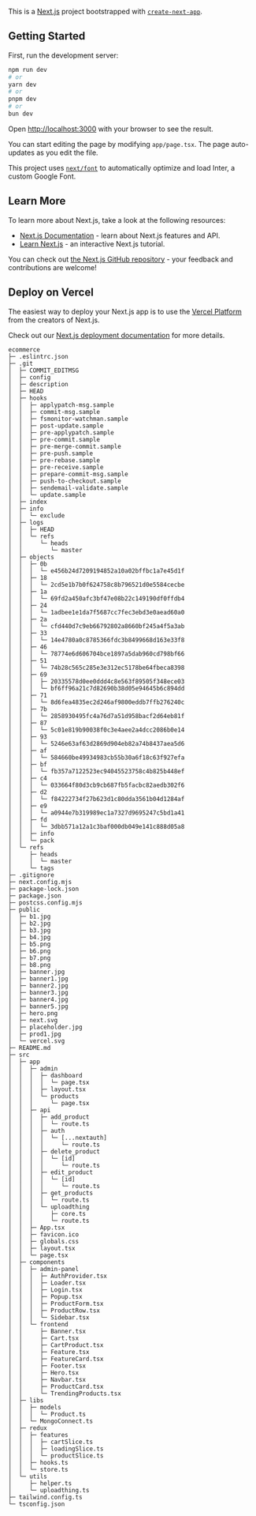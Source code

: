 This is a [Next.js](https://nextjs.org/) project bootstrapped with [`create-next-app`](https://github.com/vercel/next.js/tree/canary/packages/create-next-app).

## Getting Started

First, run the development server:

```bash
npm run dev
# or
yarn dev
# or
pnpm dev
# or
bun dev
```

Open [http://localhost:3000](http://localhost:3000) with your browser to see the result.

You can start editing the page by modifying `app/page.tsx`. The page auto-updates as you edit the file.

This project uses [`next/font`](https://nextjs.org/docs/basic-features/font-optimization) to automatically optimize and load Inter, a custom Google Font.

## Learn More

To learn more about Next.js, take a look at the following resources:

- [Next.js Documentation](https://nextjs.org/docs) - learn about Next.js features and API.
- [Learn Next.js](https://nextjs.org/learn) - an interactive Next.js tutorial.

You can check out [the Next.js GitHub repository](https://github.com/vercel/next.js/) - your feedback and contributions are welcome!

## Deploy on Vercel

The easiest way to deploy your Next.js app is to use the [Vercel Platform](https://vercel.com/new?utm_medium=default-template&filter=next.js&utm_source=create-next-app&utm_campaign=create-next-app-readme) from the creators of Next.js.

Check out our [Next.js deployment documentation](https://nextjs.org/docs/deployment) for more details.

```
ecommerce
├─ .eslintrc.json
├─ .git
│  ├─ COMMIT_EDITMSG
│  ├─ config
│  ├─ description
│  ├─ HEAD
│  ├─ hooks
│  │  ├─ applypatch-msg.sample
│  │  ├─ commit-msg.sample
│  │  ├─ fsmonitor-watchman.sample
│  │  ├─ post-update.sample
│  │  ├─ pre-applypatch.sample
│  │  ├─ pre-commit.sample
│  │  ├─ pre-merge-commit.sample
│  │  ├─ pre-push.sample
│  │  ├─ pre-rebase.sample
│  │  ├─ pre-receive.sample
│  │  ├─ prepare-commit-msg.sample
│  │  ├─ push-to-checkout.sample
│  │  ├─ sendemail-validate.sample
│  │  └─ update.sample
│  ├─ index
│  ├─ info
│  │  └─ exclude
│  ├─ logs
│  │  ├─ HEAD
│  │  └─ refs
│  │     └─ heads
│  │        └─ master
│  ├─ objects
│  │  ├─ 0b
│  │  │  └─ e456b24d7209194852a10a02bffbc1a7e45d1f
│  │  ├─ 18
│  │  │  └─ 2cd5e1b7b0f624758c8b796521d0e5584cecbe
│  │  ├─ 1a
│  │  │  └─ 69fd2a450afc3bf47e08b22c149190df0ffdb4
│  │  ├─ 24
│  │  │  └─ 1adbee1e1da7f5687cc7fec3ebd3e0aead60a0
│  │  ├─ 2a
│  │  │  └─ cfd440d7c9eb66792802a8660bf245a4f5a3ab
│  │  ├─ 33
│  │  │  └─ 14e4780a0c8785366fdc3b8499668d163e33f8
│  │  ├─ 46
│  │  │  └─ 78774e6d606704bce1897a5dab960cd798bf66
│  │  ├─ 51
│  │  │  └─ 74b28c565c285e3e312ec5178be64fbeca8398
│  │  ├─ 69
│  │  │  ├─ 20335578d0ee0ddd4c8e563f89505f348ece03
│  │  │  └─ bf6ff96a21c7d82690b38d05e94645b6c894dd
│  │  ├─ 71
│  │  │  └─ 8d6fea4835ec2d246af9800eddb7ffb276240c
│  │  ├─ 7b
│  │  │  └─ 2858930495fc4a76d7a51d958bacf2d64eb81f
│  │  ├─ 87
│  │  │  └─ 5c01e819b90038f0c3e4aee2a4dcc2086b0e14
│  │  ├─ 93
│  │  │  └─ 5246e63af63d2869d904eb82a74b8437aea5d6
│  │  ├─ af
│  │  │  └─ 584660be49934983cb55b30a6f18c63f927efa
│  │  ├─ bf
│  │  │  └─ fb357a7122523ec94045523758c4b825b448ef
│  │  ├─ c4
│  │  │  └─ 033664f80d3cb9cb687fb5facbc82aedb302f6
│  │  ├─ d2
│  │  │  └─ f84222734f27b623d1c80dda3561b04d1284af
│  │  ├─ e9
│  │  │  └─ a0944e7b319989ec1a7327d9695247c5bd1a41
│  │  ├─ fd
│  │  │  └─ 3dbb571a12a1c3baf000db049e141c888d05a8
│  │  ├─ info
│  │  └─ pack
│  └─ refs
│     ├─ heads
│     │  └─ master
│     └─ tags
├─ .gitignore
├─ next.config.mjs
├─ package-lock.json
├─ package.json
├─ postcss.config.mjs
├─ public
│  ├─ b1.jpg
│  ├─ b2.jpg
│  ├─ b3.jpg
│  ├─ b4.jpg
│  ├─ b5.png
│  ├─ b6.png
│  ├─ b7.png
│  ├─ b8.png
│  ├─ banner.jpg
│  ├─ banner1.jpg
│  ├─ banner2.jpg
│  ├─ banner3.jpg
│  ├─ banner4.jpg
│  ├─ banner5.jpg
│  ├─ hero.png
│  ├─ next.svg
│  ├─ placeholder.jpg
│  ├─ prod1.jpg
│  └─ vercel.svg
├─ README.md
├─ src
│  ├─ app
│  │  ├─ admin
│  │  │  ├─ dashboard
│  │  │  │  └─ page.tsx
│  │  │  ├─ layout.tsx
│  │  │  └─ products
│  │  │     └─ page.tsx
│  │  ├─ api
│  │  │  ├─ add_product
│  │  │  │  └─ route.ts
│  │  │  ├─ auth
│  │  │  │  └─ [...nextauth]
│  │  │  │     └─ route.ts
│  │  │  ├─ delete_product
│  │  │  │  └─ [id]
│  │  │  │     └─ route.ts
│  │  │  ├─ edit_product
│  │  │  │  └─ [id]
│  │  │  │     └─ route.ts
│  │  │  ├─ get_products
│  │  │  │  └─ route.ts
│  │  │  └─ uploadthing
│  │  │     ├─ core.ts
│  │  │     └─ route.ts
│  │  ├─ App.tsx
│  │  ├─ favicon.ico
│  │  ├─ globals.css
│  │  ├─ layout.tsx
│  │  └─ page.tsx
│  ├─ components
│  │  ├─ admin-panel
│  │  │  ├─ AuthProvider.tsx
│  │  │  ├─ Loader.tsx
│  │  │  ├─ Login.tsx
│  │  │  ├─ Popup.tsx
│  │  │  ├─ ProductForm.tsx
│  │  │  ├─ ProductRow.tsx
│  │  │  └─ Sidebar.tsx
│  │  └─ frontend
│  │     ├─ Banner.tsx
│  │     ├─ Cart.tsx
│  │     ├─ CartProduct.tsx
│  │     ├─ Feature.tsx
│  │     ├─ FeatureCard.tsx
│  │     ├─ Footer.tsx
│  │     ├─ Hero.tsx
│  │     ├─ Navbar.tsx
│  │     ├─ ProductCard.tsx
│  │     └─ TrendingProducts.tsx
│  ├─ libs
│  │  ├─ models
│  │  │  └─ Product.ts
│  │  └─ MongoConnect.ts
│  ├─ redux
│  │  ├─ features
│  │  │  ├─ cartSlice.ts
│  │  │  ├─ loadingSlice.ts
│  │  │  └─ productSlice.ts
│  │  ├─ hooks.ts
│  │  └─ store.ts
│  └─ utils
│     ├─ helper.ts
│     └─ uploadthing.ts
├─ tailwind.config.ts
└─ tsconfig.json

```